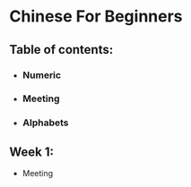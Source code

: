 # Chinese For Beginners

## Table of contents:

- ### Numeric

- ### Meeting

- ### Alphabets

## Week 1:

- Meeting
